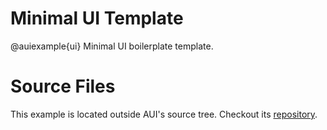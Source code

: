 # Minimal UI Template

@auiexample{ui}
Minimal UI boilerplate template.

# Source Files

This example is located outside AUI's source tree. Checkout its
[repository](https://github.com/aui-framework/example_minimal_ui).

